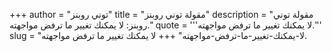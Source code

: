 +++
author = "توني روبنز"
title = "مقولة توني روبنز"
description = "مقولة توني روبنز: لا يمكنك تغيير ما ترفض مواجهته."
quote = '''لا يمكنك تغيير ما ترفض مواجهته.''' 
slug = "لا-يمكنك-تغيير-ما-ترفض-مواجهته"
+++
لا يمكنك تغيير ما ترفض مواجهته.
